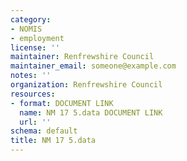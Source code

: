```yaml
---
category:
- NOMIS
- employment
license: ''
maintainer: Renfrewshire Council
maintainer_email: someone@example.com
notes: ''
organization: Renfrewshire Council
resources:
- format: DOCUMENT LINK
  name: NM 17 5.data DOCUMENT LINK
  url: ''
schema: default
title: NM 17 5.data
---
```

